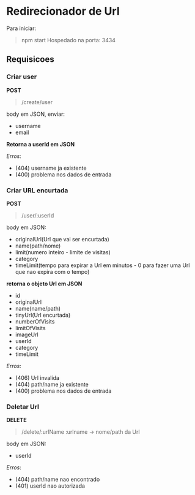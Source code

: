 # Redirecionador de Url

Para iniciar: 
>npm start
Hospedado na porta: 3434

## Requisicoes

### Criar user

__POST__ 
>/create/user

body em JSON, enviar:
- username
- email

__Retorna a userId em JSON__

_Erros_:
- (404) username ja existente
- (400) problema nos dados de entrada

### Criar URL encurtada

__POST__
>/user/:userId

body em JSON:
- originalUrl(Url que vai ser encurtada)
- name(path/nome)
- limit(numero inteiro - limite de visitas)
- category
- timeLimit(tempo para expirar a Url em minutos - 0 para fazer uma Url que nao expira com o tempo)

__retorna o objeto Url em JSON__

- id
- originalUrl
- name(name/path)
- tinyUrl(Url encurtada)
- numberOfVisits
- limitOfVisits
- imageUrl
- userId
- category
- timeLimit


_Erros_:
- (406) Url invalida
- (404) path/name ja existente
- (400) problema nos dados de entrada

### Deletar Url

__DELETE__
>/delete/:urlName
:urlname -> nome/path da Url

body em JSON:
- userId

_Erros_:
- (404) path/name nao encontrado
- (401) userId nao autorizada



